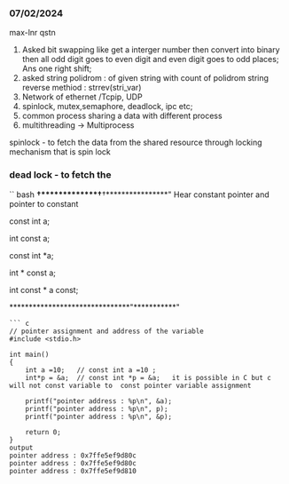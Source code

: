 ### 07/02/2024 
max-lnr qstn
  1. Asked bit swapping like get a interger number then convert into binary then all odd digit goes to even digit and even 
  digit goes to odd places; Ans one right shift;
  2. asked string polidrom : of given string with count of polidrom 
    string reverse  methiod : strrev(stri_var)
  3. Network of ethernet /Tcpip, UDP
  4. spinlock, mutex,semaphore, deadlock, ipc etc;
  5. common process sharing a data with different process
  6. multithreading -> Multiprocess


spinlock - to fetch the data from the shared resource through locking mechanism
that is spin lock

### dead lock  - to fetch the 
``  bash
**†*************†**†****************"
Hear constant pointer and pointer to constant 

const int a;

int const a;

const int *a;

int * const a;

int const * a const;

*******************************"***********"

```
``` c
// pointer assignment and address of the variable
#include <stdio.h>

int main()
{
    int a =10;   // const int a =10 ;
    int*p = &a;  // const int *p = &a;   it is possible in C but c will not const variable to  const pointer variable assignment

    printf("pointer address : %p\n", &a);
    printf("pointer address : %p\n", p);
    printf("pointer address : %p\n", &p);

    return 0;
}
output
pointer address : 0x7ffe5ef9d80c
pointer address : 0x7ffe5ef9d80c
pointer address : 0x7ffe5ef9d810

```
